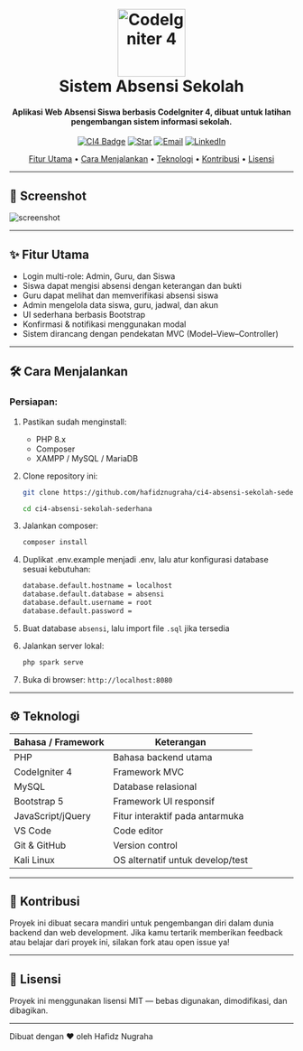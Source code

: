 <h1 align="center">
  <br>
  <img src="https://raw.githubusercontent.com/codeigniter4/CodeIgniter4/develop/user_guide_src/source/_static/ci-logo.png" alt="CodeIgniter 4" width="120">
  <br>
  Sistem Absensi Sekolah
  <br>
</h1>

<h4 align="center">Aplikasi Web Absensi Siswa berbasis CodeIgniter 4, dibuat untuk latihan pengembangan sistem informasi sekolah.</h4>

<p align="center">
  <a href="#"><img src="https://img.shields.io/badge/CodeIgniter4-%23EE4623.svg?style=flat&logo=codeigniter&logoColor=white" alt="CI4 Badge" /></a>
  <a href="https://github.com/hafidznugraha/ci4-absensi-sekolah-sederhana"><img src="https://img.shields.io/github/stars/hafidznugraha/ci4-absensi-sekolah-sederhana?style=social" alt="Star"></a>
  <a href="mailto:nugrahahafidz02@gmail.com"><img src="https://img.shields.io/badge/email-kontak-green.svg" alt="Email"></a>
  <a href="https://www.linkedin.com/in/hafidz-nugraha-sisfo-unjani"><img src="https://img.shields.io/badge/LinkedIn-Hubungi-blue.svg" alt="LinkedIn"></a>
</p>

<p align="center">
  <a href="#fitur-utama">Fitur Utama</a> •
  <a href="#cara-menjalankan">Cara Menjalankan</a> •
  <a href="#teknologi">Teknologi</a> •
  <a href="#kontribusi">Kontribusi</a> •
  <a href="#lisensi">Lisensi</a>
</p>

---

## 📸 Screenshot

![screenshot](https://raw.githubusercontent.com/hafidznugraha/web-absensi/main/public/screenshots/dashboard_admin.png)

---

## ✨ Fitur Utama

- Login multi-role: Admin, Guru, dan Siswa
- Siswa dapat mengisi absensi dengan keterangan dan bukti
- Guru dapat melihat dan memverifikasi absensi siswa
- Admin mengelola data siswa, guru, jadwal, dan akun
- UI sederhana berbasis Bootstrap
- Konfirmasi & notifikasi menggunakan modal
- Sistem dirancang dengan pendekatan MVC (Model–View–Controller)

---

## 🛠️ Cara Menjalankan

### Persiapan:
1. Pastikan sudah menginstall:
   - PHP 8.x
   - Composer
   - XAMPP / MySQL / MariaDB

2. Clone repository ini:
   ```bash
   git clone https://github.com/hafidznugraha/ci4-absensi-sekolah-sederhana.git
   ```
   ```bash
   cd ci4-absensi-sekolah-sederhana
3. Jalankan composer:
   ```bash
   composer install
5. Duplikat .env.example menjadi .env, lalu atur konfigurasi database sesuai kebutuhan:
   ```bash
   database.default.hostname = localhost
   database.default.database = absensi
   database.default.username = root
   database.default.password =
6. Buat database `absensi`, lalu import file `.sql` jika tersedia
7. Jalankan server lokal:
   ```bash
   php spark serve
9. Buka di browser:
   `http://localhost:8080`

---

## ⚙️ Teknologi
| Bahasa / Framework | Keterangan                       |
| ------------------ | -------------------------------- |
| PHP                | Bahasa backend utama             |
| CodeIgniter 4      | Framework MVC                    |
| MySQL              | Database relasional              |
| Bootstrap 5        | Framework UI responsif           |
| JavaScript/jQuery  | Fitur interaktif pada antarmuka  |
| VS Code            | Code editor                      |
| Git & GitHub       | Version control                  |
| Kali Linux         | OS alternatif untuk develop/test |

---

## 🤝 Kontribusi
Proyek ini dibuat secara mandiri untuk pengembangan diri dalam dunia backend dan web development.
Jika kamu tertarik memberikan feedback atau belajar dari proyek ini, silakan fork atau open issue ya!

---

## 📄 Lisensi
Proyek ini menggunakan lisensi MIT — bebas digunakan, dimodifikasi, dan dibagikan.

---

Dibuat dengan ❤️ oleh Hafidz Nugraha
